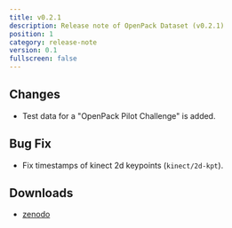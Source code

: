 ```yaml
---
title: v0.2.1
description: Release note of OpenPack Dataset (v0.2.1)
position: 1
category: release-note
version: 0.1
fullscreen: false
---
```


## Changes

- Test data for a "OpenPack Pilot Challenge" is added.

## Bug Fix

- Fix timestamps of kinect 2d keypoints (`kinect/2d-kpt`).

## Downloads

- [zenodo](https://zenodo.org/record/6811369)
